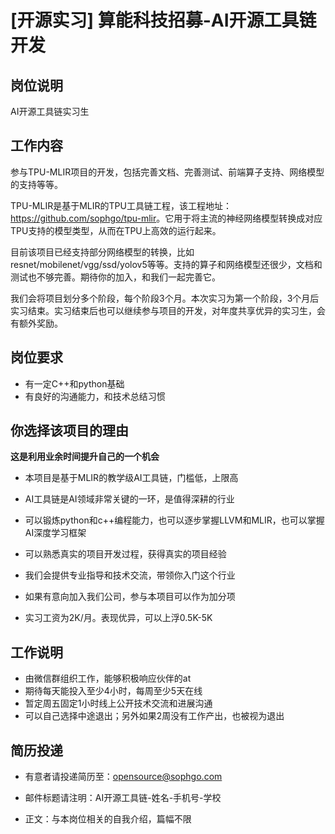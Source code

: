 # [开源实习] 算能科技招募-AI开源工具链开发

## 岗位说明

AI开源工具链实习生

## 工作内容

参与TPU-MLIR项目的开发，包括完善文档、完善测试、前端算子支持、网络模型的支持等等。

TPU-MLIR是基于MLIR的TPU工具链工程，该工程地址：<https://github.com/sophgo/tpu-mlir>。它用于将主流的神经网络模型转换成对应TPU支持的模型类型，从而在TPU上高效的运行起来。

目前该项目已经支持部分网络模型的转换，比如resnet/mobilenet/vgg/ssd/yolov5等等。支持的算子和网络模型还很少，文档和测试也不够完善。期待你的加入，和我们一起完善它。

我们会将项目划分多个阶段，每个阶段3个月。本次实习为第一个阶段，3个月后实习结束。实习结束后也可以继续参与项目的开发，对年度共享优异的实习生，会有额外奖励。



## 岗位要求

* 有一定C++和python基础
* 有良好的沟通能力，和技术总结习惯



## 你选择该项目的理由

**这是利用业余时间提升自己的一个机会**

* 本项目是基于MLIR的教学级AI工具链，门槛低，上限高
* AI工具链是AI领域非常关键的一环，是值得深耕的行业
* 可以锻炼python和c++编程能力，也可以逐步掌握LLVM和MLIR，也可以掌握AI深度学习框架
* 可以熟悉真实的项目开发过程，获得真实的项目经验
* 我们会提供专业指导和技术交流，带领你入门这个行业
* 如果有意向加入我们公司，参与本项目可以作为加分项

* 实习工资为2K/月。表现优异，可以上浮0.5K-5K



## 工作说明

* 由微信群组织工作，能够积极响应伙伴的at
* 期待每天能投入至少4小时，每周至少5天在线
* 暂定周五固定1小时线上公开技术交流和进展沟通
* 可以自己选择中途退出；另外如果2周没有工作产出，也被视为退出



## 简历投递

* 有意者请投递简历至：opensource@sophgo.com

* 邮件标题请注明：AI开源工具链-姓名-手机号-学校

* 正文：与本岗位相关的自我介绍，篇幅不限
